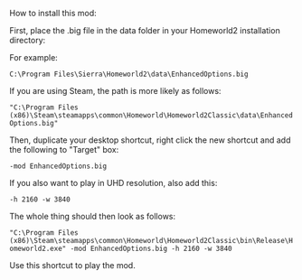 How to install this mod:

First, place the .big file in the data folder in your Homeworld2 installation directory:

For example: 

```C:\Program Files\Sierra\Homeworld2\data\EnhancedOptions.big```

If you are using Steam, the path is more likely as follows: 

```"C:\Program Files (x86)\Steam\steamapps\common\Homeworld\Homeworld2Classic\data\EnhancedOptions.big"``` 


Then, duplicate your desktop shortcut, right click the new shortcut and add the following to "Target" box:

```-mod EnhancedOptions.big```

If you also want to play in UHD resolution, also add this:

```-h 2160 -w 3840```

The whole thing should then look as follows:

```"C:\Program Files (x86)\Steam\steamapps\common\Homeworld\Homeworld2Classic\bin\Release\Homeworld2.exe" -mod EnhancedOptions.big -h 2160 -w 3840```

Use this shortcut to play the mod.
